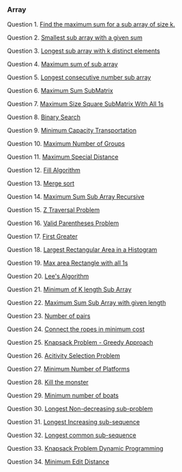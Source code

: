 ### Array

Question 1. [Find the maximum sum for a sub array of size k.](./sliding_window/maxSumOfFixedSize.cpp)

Question 2. [Smallest sub array with a given sum](./sliding_window/smallestSubArray.cpp)

Question 3. [Longest sub array with k distinct elements](./sliding_window/smallestSubArray.cpp)

Question 4. [Maximum sum of sub array](./bible/maximumSumSubArray_bible.cpp)

Question 5. [Longest consecutive number sub array](./bible/longestConsecutiveNumberSubarray_bible.cpp)

Question 6. [Maximum Sum SubMatrix](./bible/maxSumSubMatrix_bible.cpp)

Question 7. [Maximum Size Square SubMatrix With All 1s](./bible/maxSizeSquareSubMatrixWithAllOnes.cpp)

Question 8. [Binary Search](./bible/binarySearch_bible.cpp)

Question 9. [Minimum Capacity Transportation](./bible/minCapacityTransportation.cpp)

Question 10. [Maximum Number of Groups](./bible/maxNumberOfGroups_bible.cpp)

Question 11. [Maximum Special Distance](./bible/maxSpecialDistance_bible.cpp)

Question 12. [Fill Algorithm](./bible/fillAlgorithm_bible.cpp)

Question 13. [Merge sort](./bible/mergeSort.cpp)

Question 14. [Maximum Sum Sub Array Recursive](./bible/maxSumSubArray_DivideAndCoquor_bible.cpp)

Question 15. [Z Traversal Problem](./bible/zTraversal_bible.cpp)

Question 16. [Valid Parentheses Problem](./bible/validParenthesis.cpp)

Question 17. [First Greater](./bible/firstGreater_bible.cpp)

Question 18. [Largest Rectangular Area in a Histogram](./bible/largestRectangularInAHistogram_bible.cpp)

Question 19. [Max area Rectangle with all 1s](./bible/maxAreaRectangleWithOnes.cpp)

Question 20. [Lee's Algorithm](./bible/leesAlgo_bible.cpp)

Question 21. [Minimum of K length Sub Array](./bible/minKLengthSubArray_bible.cpp)

Question 22. [Maximum Sum Sub Array with given length](./bible/maxSumSubArrayWithLength_bible.cpp)

Question 23. [Number of pairs](./bible/numOfPairs.cpp)

Question 24. [Connect the ropes in minimum cost](./bible/connectRopes_bible.cpp)

Question 25. [Knapsack Problem - Greedy Approach](./bible/knapsack_greedy_bible.cpp.)

Question 26. [Acitivity Selection Problem](./bible/activitySelection_bible.cpp)

Question 27. [Minimum Number of Platforms](./bible/minimumNumOfPlatforms_bible.cpp)

Question 28. [Kill the monster](./bible/killTheMonsters_bible.cpp)

Question 29. [Minimum number of boats](./bible/minNumberOfBoats_bible.cpp)

Question 30. [Longest Non-decreasing sub-problem](./bible/longestNonDecreasingSubProblem_back2backSWE.cpp)

Question 31. [Longest Increasing sub-sequence](./bible/longestNonDecreasingSubProblem_back2backSWE.cpp)

Question 32. [Longest common sub-sequence](./bible/longestCommonSubsequence_bible.cpp)

Question 33. [Knapsack Problem Dynamic Programming](./bible/knapsack_Dynamic_bible.cpp)

Question 34. [Minimum Edit Distance](./bible/minEditDistance_bible.cpp)
